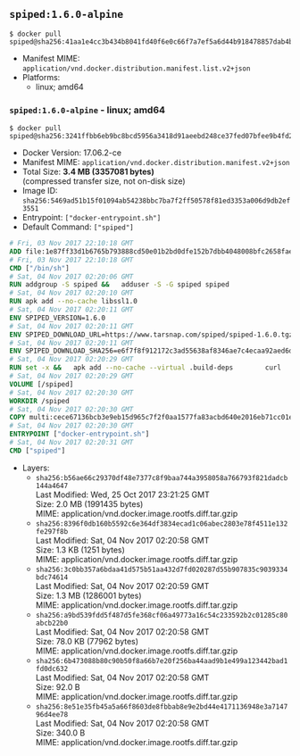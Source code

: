 ## `spiped:1.6.0-alpine`

```console
$ docker pull spiped@sha256:41aa1e4cc3b434b8041fd40f6e0c66f7a7ef5a6d44b918478857dab4b1f0747f
```

-	Manifest MIME: `application/vnd.docker.distribution.manifest.list.v2+json`
-	Platforms:
	-	linux; amd64

### `spiped:1.6.0-alpine` - linux; amd64

```console
$ docker pull spiped@sha256:3241ffbb6eb9bc8bcd5956a3418d91aeebd248ce37fed07bfee9b4fd2a15a276
```

-	Docker Version: 17.06.2-ce
-	Manifest MIME: `application/vnd.docker.distribution.manifest.v2+json`
-	Total Size: **3.4 MB (3357081 bytes)**  
	(compressed transfer size, not on-disk size)
-	Image ID: `sha256:5469ad51b15f01094ab54238bbc7ba7f2ff50578f81ed3353a006d9db2ef3551`
-	Entrypoint: `["docker-entrypoint.sh"]`
-	Default Command: `["spiped"]`

```dockerfile
# Fri, 03 Nov 2017 22:10:18 GMT
ADD file:1e87ff33d1b6765b793888cd50e01b2bd0dfe152b7dbb4048008bfc2658faea7 in / 
# Fri, 03 Nov 2017 22:10:18 GMT
CMD ["/bin/sh"]
# Sat, 04 Nov 2017 02:20:06 GMT
RUN addgroup -S spiped &&	adduser -S -G spiped spiped
# Sat, 04 Nov 2017 02:20:10 GMT
RUN apk add --no-cache libssl1.0
# Sat, 04 Nov 2017 02:20:11 GMT
ENV SPIPED_VERSION=1.6.0
# Sat, 04 Nov 2017 02:20:11 GMT
ENV SPIPED_DOWNLOAD_URL=https://www.tarsnap.com/spiped/spiped-1.6.0.tgz
# Sat, 04 Nov 2017 02:20:11 GMT
ENV SPIPED_DOWNLOAD_SHA256=e6f7f8f912172c3ad55638af8346ae7c4ecaa92aed6d3fb60f2bda4359cba1e4
# Sat, 04 Nov 2017 02:20:29 GMT
RUN set -x &&	apk add --no-cache --virtual .build-deps 		curl 		gcc 		make 		musl-dev 		openssl-dev 		tar &&	curl -fsSL "$SPIPED_DOWNLOAD_URL" -o spiped.tar.gz &&	echo "$SPIPED_DOWNLOAD_SHA256 *spiped.tar.gz" |sha256sum -c - &&	mkdir -p /usr/local/src/spiped &&	tar xzf "spiped.tar.gz" -C /usr/local/src/spiped --strip-components=1 &&	rm "spiped.tar.gz" &&	CC=gcc make -C /usr/local/src/spiped &&	make -C /usr/local/src/spiped install &&	rm -rf /usr/local/src/spiped &&	apk del .build-deps
# Sat, 04 Nov 2017 02:20:29 GMT
VOLUME [/spiped]
# Sat, 04 Nov 2017 02:20:30 GMT
WORKDIR /spiped
# Sat, 04 Nov 2017 02:20:30 GMT
COPY multi:cece67136bcb3e9eb15d965c7f2f0aa1577fa83acbd640e2016eb71cc01e0cfa in /usr/local/bin/ 
# Sat, 04 Nov 2017 02:20:30 GMT
ENTRYPOINT ["docker-entrypoint.sh"]
# Sat, 04 Nov 2017 02:20:31 GMT
CMD ["spiped"]
```

-	Layers:
	-	`sha256:b56ae66c29370df48e7377c8f9baa744a3958058a766793f821dadcb144a4647`  
		Last Modified: Wed, 25 Oct 2017 23:21:25 GMT  
		Size: 2.0 MB (1991435 bytes)  
		MIME: application/vnd.docker.image.rootfs.diff.tar.gzip
	-	`sha256:8396f0db160b5592c6e364df3834ecad1c06abec2803e78f4511e132fe297f8b`  
		Last Modified: Sat, 04 Nov 2017 02:20:58 GMT  
		Size: 1.3 KB (1251 bytes)  
		MIME: application/vnd.docker.image.rootfs.diff.tar.gzip
	-	`sha256:3c0bb357a6bdaa41d575b51aa432d7fd020287d55b907835c9039334bdc74614`  
		Last Modified: Sat, 04 Nov 2017 02:20:59 GMT  
		Size: 1.3 MB (1286001 bytes)  
		MIME: application/vnd.docker.image.rootfs.diff.tar.gzip
	-	`sha256:a9bd539fdd5f487d5fe368cf06a49773a16c54c233592b2c01285c80abcb22b0`  
		Last Modified: Sat, 04 Nov 2017 02:20:58 GMT  
		Size: 78.0 KB (77962 bytes)  
		MIME: application/vnd.docker.image.rootfs.diff.tar.gzip
	-	`sha256:6b473088b80c90b50f8a66b7e20f256ba44aad9b1e499a123442bad1fd0dc632`  
		Last Modified: Sat, 04 Nov 2017 02:20:58 GMT  
		Size: 92.0 B  
		MIME: application/vnd.docker.image.rootfs.diff.tar.gzip
	-	`sha256:8e51e35fb45a5a66f8603de8fbbab8e9e2bd44e4171136948e3a714796d4ee78`  
		Last Modified: Sat, 04 Nov 2017 02:20:58 GMT  
		Size: 340.0 B  
		MIME: application/vnd.docker.image.rootfs.diff.tar.gzip
